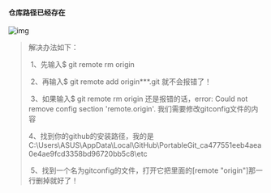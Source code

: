 #### 								仓库路径已经存在

![img](https://img2018.cnblogs.com/blog/658377/201905/658377-20190522094101029-1897696483.png)

> 解决办法如下：
>
> ​    1、先输入$ git remote rm origin
>
> ​    2、再输入$ git remote add origin***.git 就不会报错了！
>
> ​    3、如果输入$ git remote rm origin 还是报错的话，error: Could not remove config section 'remote.origin'. 我们需要修改gitconfig文件的内容
>
> ​    4、找到你的github的安装路径，我的是C:\Users\ASUS\AppData\Local\GitHub\PortableGit_ca477551eeb4aea0e4ae9fcd3358bd96720bb5c8\etc
>
> ​    5、找到一个名为gitconfig的文件，打开它把里面的[remote "origin"]那一行删掉就好了！

